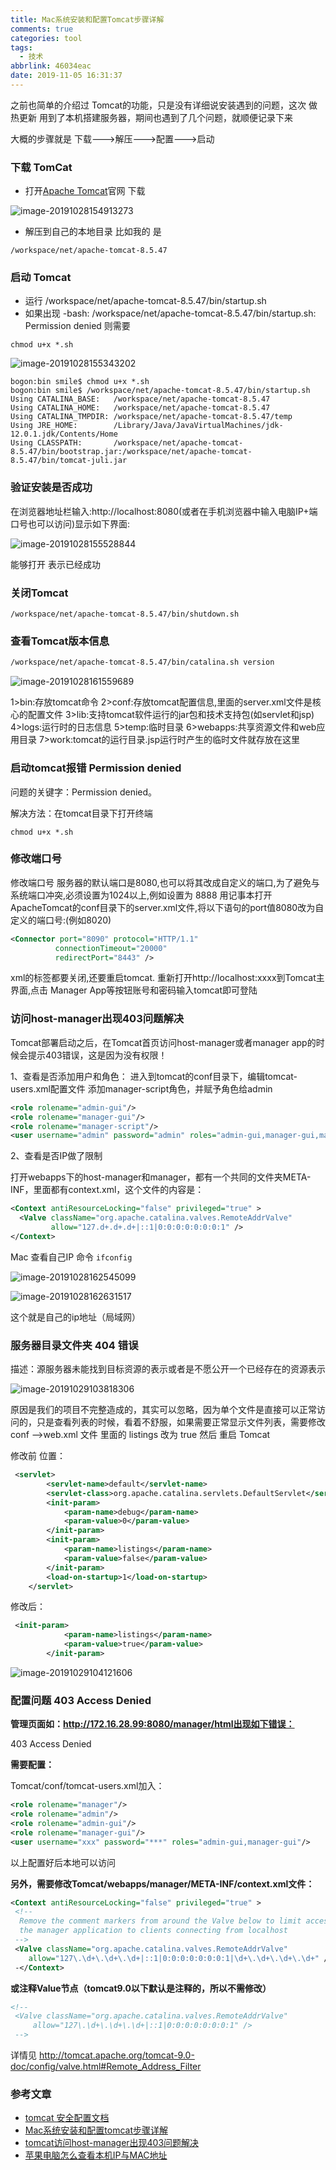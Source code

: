 ```yaml
---
title: Mac系统安装和配置Tomcat步骤详解
comments: true
categories: tool
tags:
  - 技术
abbrlink: 46034eac
date: 2019-11-05 16:31:37
---
```


之前也简单的介绍过 Tomcat的功能，只是没有详细说安装遇到的问题，这次 做热更新 用到了本机搭建服务器，期间也遇到了几个问题，就顺便记录下来
<!--more-->

大概的步骤就是 下载--->解压--->配置--->启动

### 下载 TomCat

- 打开[Apache Tomcat](http://tomcat.apache.org/download-80.cgi)官网 下载

![image-20191028154913273](Mac系统安装和配置Tomcat步骤详解/image-20191028154913273.png)

- 解压到自己的本地目录 比如我的 是

```
/workspace/net/apache-tomcat-8.5.47
```

### 启动 Tomcat

- 运行 /workspace/net/apache-tomcat-8.5.47/bin/startup.sh
- 如果出现 -bash: /workspace/net/apache-tomcat-8.5.47/bin/startup.sh: Permission denied 则需要

```
chmod u+x *.sh
```



![image-20191028155343202](Mac系统安装和配置Tomcat步骤详解/image-20191028155343202.png)

```
bogon:bin smile$ chmod u+x *.sh
bogon:bin smile$ /workspace/net/apache-tomcat-8.5.47/bin/startup.sh
Using CATALINA_BASE:   /workspace/net/apache-tomcat-8.5.47
Using CATALINA_HOME:   /workspace/net/apache-tomcat-8.5.47
Using CATALINA_TMPDIR: /workspace/net/apache-tomcat-8.5.47/temp
Using JRE_HOME:        /Library/Java/JavaVirtualMachines/jdk-12.0.1.jdk/Contents/Home
Using CLASSPATH:       /workspace/net/apache-tomcat-8.5.47/bin/bootstrap.jar:/workspace/net/apache-tomcat-8.5.47/bin/tomcat-juli.jar
```

### 验证安装是否成功

在浏览器地址栏输入:http://localhost:8080(或者在手机浏览器中输入电脑IP+端口号也可以访问)显示如下界面:

![image-20191028155528844](Mac系统安装和配置Tomcat步骤详解/image-20191028155528844.png)

能够打开 表示已经成功

### 关闭Tomcat

```shell
/workspace/net/apache-tomcat-8.5.47/bin/shutdown.sh
```

### 查看Tomcat版本信息

```bash
/workspace/net/apache-tomcat-8.5.47/bin/catalina.sh version
```

![image-20191028161559689](Mac系统安装和配置Tomcat步骤详解/image-20191028161559689.png)

1>bin:存放tomcat命令
2>conf:存放tomcat配置信息,里面的server.xml文件是核心的配置文件
3>lib:支持tomcat软件运行的jar包和技术支持包(如servlet和jsp)
4>logs:运行时的日志信息
5>temp:临时目录
6>webapps:共享资源文件和web应用目录
7>work:tomcat的运行目录.jsp运行时产生的临时文件就存放在这里

### 启动tomcat报错 Permission denied

问题的关键字：Permission denied。

解决方法：在tomcat目录下打开终端

```shell
chmod u+x *.sh
```

### 修改端口号

修改端口号
服务器的默认端口是8080,也可以将其改成自定义的端口,为了避免与系统端口冲突,必须设置为1024以上,例如设置为 8888 用记事本打开ApacheTomcat的conf目录下的server.xml文件,将以下语句的port值8080改为自定义的端口号:(例如8020)

```xml
<Connector port="8090" protocol="HTTP/1.1"
          connectionTimeout="20000"
          redirectPort="8443" />
```

xml的标签都要关闭,还要重启tomcat. 重新打开http://localhost:xxxx到Tomcat主界面,点击 Manager App等按钮账号和密码输入tomcat即可登陆

### 访问host-manager出现403问题解决

Tomcat部署启动之后，在Tomcat首页访问host-manager或者manager app的时候会提示403错误，这是因为没有权限！

1、查看是否添加用户和角色：
进入到tomcat的conf目录下，编辑tomcat-users.xml配置文件
添加manager-script角色，并赋予角色给admin

```xml
<role rolename="admin-gui"/>
<role rolename="manager-gui"/>
<role rolename="manager-script"/>
<user username="admin" password="admin" roles="admin-gui,manager-gui,manager-script"/>
```

2、查看是否IP做了限制

打开webapps下的host-manager和manager，都有一个共同的文件夹META-INF，里面都有context.xml，这个文件的内容是：

```xml
<Context antiResourceLocking="false" privileged="true" >
  <Valve className="org.apache.catalina.valves.RemoteAddrValve"
         allow="127.d+.d+.d+|::1|0:0:0:0:0:0:0:1" />
</Context>
```

Mac 查看自己IP 命令 `ifconfig`

![image-20191028162545099](Mac系统安装和配置Tomcat步骤详解/image-20191028162545099.png)

![image-20191028162631517](Mac系统安装和配置Tomcat步骤详解/image-20191028162631517.png)

这个就是自己的ip地址（局域网）

### 服务器目录文件夹 404  错误

描述：源服务器未能找到目标资源的表示或者是不愿公开一个已经存在的资源表示

![image-20191029103818306](Mac系统安装和配置Tomcat步骤详解/image-20191029103818306.png)



原因是我们的项目不完整造成的，其实可以忽略，因为单个文件是直接可以正常访问的，只是查看列表的时候，看着不舒服，如果需要正常显示文件列表，需要修改  conf -->web.xml 文件 里面的  listings  改为 true 然后 重启 Tomcat 

修改前 位置：

```xml
 <servlet>
        <servlet-name>default</servlet-name>
        <servlet-class>org.apache.catalina.servlets.DefaultServlet</servlet-class>
        <init-param>
            <param-name>debug</param-name>
            <param-value>0</param-value>
        </init-param>
        <init-param>
            <param-name>listings</param-name>
            <param-value>false</param-value>
        </init-param>
        <load-on-startup>1</load-on-startup>
    </servlet>

```

修改后：

```xml
 <init-param>
            <param-name>listings</param-name>
            <param-value>true</param-value>
        </init-param>
```

![image-20191029104121606](Mac系统安装和配置Tomcat步骤详解/image-20191029104121606.png)

### 配置问题 403 Access Denied

**管理页面如：http://172.16.28.99:8080/manager/html出现如下错误：**

403 Access Denied

**需要配置：**

Tomcat/conf/tomcat-users.xml加入：

 ``` xml
<role rolename="manager"/>   
 <role rolename="admin"/> 
 <role rolename="admin-gui"/>
 <role rolename="manager-gui"/>
 <user username="xxx" password="***" roles="admin-gui,manager-gui"/>
 ```

以上配置好后本地可以访问

**另外，需要修改Tomcat/webapps/manager/META-INF/context.xml文件：**

```xml
<Context antiResourceLocking="false" privileged="true" >
 <!--
  Remove the comment markers from around the Valve below to limit access to
  the manager application to clients connecting from localhost
 -->
 <Valve className="org.apache.catalina.valves.RemoteAddrValve"
    allow="127\.\d+\.\d+\.\d+|::1|0:0:0:0:0:0:0:1|\d+\.\d+\.\d+\.\d+" />
 -</Context>
```

**或注释Value节点（tomcat9.0以下默认是注释的，所以不需修改）**

```xml
<!--
 <Valve className="org.apache.catalina.valves.RemoteAddrValve"
     allow="127\.\d+\.\d+\.\d+|::1|0:0:0:0:0:0:0:1" />
 -->
```

详情见 http://tomcat.apache.org/tomcat-9.0-doc/config/valve.html#Remote_Address_Filter

### 参考文章

- [tomcat 安全配置文档](https://www.cnblogs.com/heaven-xi/p/9961354.html)
- [Mac系统安装和配置tomcat步骤详解](https://blog.csdn.net/feng2qing/article/details/60968548)
- [tomcat访问host-manager出现403问题解决](https://blog.csdn.net/vtopqx/article/details/81051418)
- [苹果电脑怎么查看本机IP与MAC地址](https://jingyan.baidu.com/article/b0b63dbf3fefd14a48307013.html)

